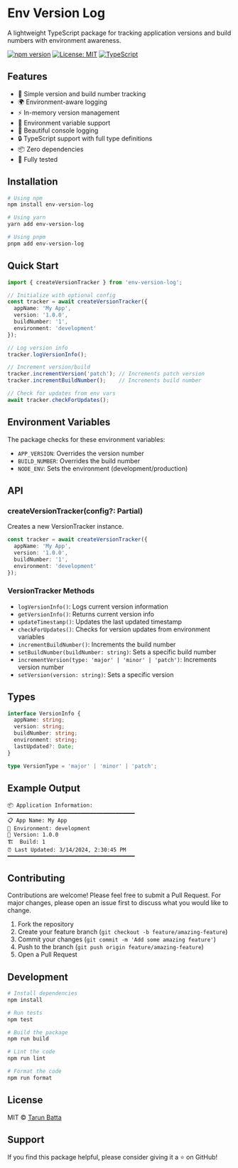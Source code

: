 # Env Version Log

A lightweight TypeScript package for tracking application versions and build numbers with environment awareness.

[![npm version](https://img.shields.io/npm/v/env-version-log.svg?color=blue)](https://www.npmjs.com/package/env-version-log)
[![License: MIT](https://img.shields.io/badge/License-MIT-yellow.svg)](https://opensource.org/licenses/MIT)
[![TypeScript](https://img.shields.io/badge/TypeScript-Ready-blue.svg)](https://www.typescriptlang.org/)

## Features

- 🚀 Simple version and build number tracking
- 🌍 Environment-aware logging
- ⚡ In-memory version management
- 🔄 Environment variable support
- 📝 Beautiful console logging
- 🔒 TypeScript support with full type definitions
- 📦 Zero dependencies
- 🧪 Fully tested

## Installation

```bash
# Using npm
npm install env-version-log

# Using yarn
yarn add env-version-log

# Using pnpm
pnpm add env-version-log
```

## Quick Start

```typescript
import { createVersionTracker } from 'env-version-log';

// Initialize with optional config
const tracker = await createVersionTracker({
  appName: 'My App',
  version: '1.0.0',
  buildNumber: '1',
  environment: 'development'
});

// Log version info
tracker.logVersionInfo();

// Increment version/build
tracker.incrementVersion('patch'); // Increments patch version
tracker.incrementBuildNumber();    // Increments build number

// Check for updates from env vars
await tracker.checkForUpdates();
```

## Environment Variables

The package checks for these environment variables:
- `APP_VERSION`: Overrides the version number
- `BUILD_NUMBER`: Overrides the build number
- `NODE_ENV`: Sets the environment (development/production)

## API

### createVersionTracker(config?: Partial<VersionInfo>)

Creates a new VersionTracker instance.

```typescript
const tracker = await createVersionTracker({
  appName: 'My App',
  version: '1.0.0',
  buildNumber: '1',
  environment: 'development'
});
```

### VersionTracker Methods

- `logVersionInfo()`: Logs current version information
- `getVersionInfo()`: Returns current version info
- `updateTimestamp()`: Updates the last updated timestamp
- `checkForUpdates()`: Checks for version updates from environment variables
- `incrementBuildNumber()`: Increments the build number
- `setBuildNumber(buildNumber: string)`: Sets a specific build number
- `incrementVersion(type: 'major' | 'minor' | 'patch')`: Increments version number
- `setVersion(version: string)`: Sets a specific version

## Types

```typescript
interface VersionInfo {
  appName: string;
  version: string;
  buildNumber: string;
  environment: string;
  lastUpdated?: Date;
}

type VersionType = 'major' | 'minor' | 'patch';
```

## Example Output

```
📦 Application Information:
━━━━━━━━━━━━━━━━━━━━━━━━━━━━━━━━━━━━━━━━
📋 App Name: My App
🔧 Environment: development
🔢 Version: 1.0.0
🏗️  Build: 1
⏰ Last Updated: 3/14/2024, 2:30:45 PM
━━━━━━━━━━━━━━━━━━━━━━━━━━━━━━━━━━━━━━━━
```

## Contributing

Contributions are welcome! Please feel free to submit a Pull Request. For major changes, please open an issue first to discuss what you would like to change.

1. Fork the repository
2. Create your feature branch (`git checkout -b feature/amazing-feature`)
3. Commit your changes (`git commit -m 'Add some amazing feature'`)
4. Push to the branch (`git push origin feature/amazing-feature`)
5. Open a Pull Request

## Development

```bash
# Install dependencies
npm install

# Run tests
npm test

# Build the package
npm run build

# Lint the code
npm run lint

# Format the code
npm run format
```

## License

MIT © [Tarun Batta](https://www.linkedin.com/in/tarunbatta/)

## Support

If you find this package helpful, please consider giving it a ⭐️ on GitHub!